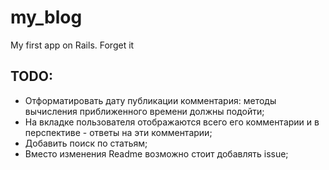 my_blog
=======

My first app on Rails. Forget it

## TODO:

+ Отформатировать дату публикации комментария: методы вычисления приближенного времени должны подойти;
+ На вкладке пользователя отображаются всего его комментарии и в перспективе - ответы на эти комментарии;
+ Добавить поиск по статьям;
+ Вместо изменения Readme возможно стоит добавлять issue;
